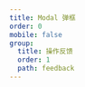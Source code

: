 ```yaml
---
title: Modal 弹框
order: 0
mobile: false
group:
  title: 操作反馈
  order: 1
  path: feedback
---
```


<code src="../demo/Modal.tsx"></code>
<API src="../src/Modal.tsx"></API>
